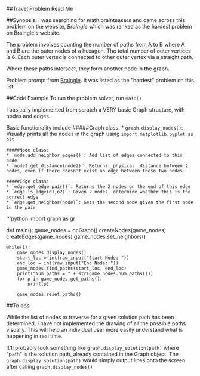##Travel Problem Read Me

##Synopsis:
I was searching for math brainteasers and came across this problem on the website, _Braingle_
which was ranked as the hardest problem on Braingle's website.

The problem involves counting the number of paths from A to B where A and B
are the outer nodes of a hexagon. The total number of outer vertices is 6.
Each outer vertex is connected to other outer vertex via a straight path.

Where these paths intersect, they form another node in the graph.

Problem prompt from 
[Braingle](http://www.braingle.com/brainteasers/teaser.php?op=2&id=44101&comm=0). It was listed as the "hardest" problem on this list.

##Code Example
To run the problem solver, run `main()`

I basically implemented from scratch a VERY basic Graph structure, with nodes and edges.

Basic functionality include 
	#####Graph class:
	* `graph.display_nodes()`: Visually prints all the nodes in the graph using `import matplotlib.pyplot as plt`

	#####Node class:
	* `node.add_neighbor_edges()`: Add list of edges connected to this node
	* `node1.get_distance(node2)`: Returns _physical_ distance between 2 nodes, even if there doesn't exist an edge between these two nodes.
	
	#####Edge class:
	* `edge.get_edge_pair()`: Returns the 2 nodes on the end of this edge
	* `edge.is_edge(n1,n2)`: Given 2 nodes, determine whether this is the correct edge
	* `edge.get_neighbor(node)`: Gets the second node given the first node in the pair


'''python
import graph as gr

def main():
    game_nodes = gr.Graph()
    createNodes(game_nodes)
    createEdges(game_nodes)
    game_nodes.set_neighbors()
    
    while(1):
        game_nodes.display_nodes()
        start_loc = int(raw_input("Start Node: "))
        end_loc = int(raw_input("End Node: "))
        game_nodes.find_paths(start_loc, end_loc)
        print("Num paths = " + str(game_nodes.num_paths()))
        for p in game_nodes.get_paths():
            print(p)
        
        game_nodes.reset_paths()

##To dos

While the list of nodes to traverse for a given solution path has been determined, I have not implemented the drawing of all the possible paths visually. This will help an individual user more easily understand what is happening in real time.

It'll probably look something like `graph.display_solution(path)` where "path" is the solution path, already contained in the Graph object. The `graph.display_solution(path)` would simply output lines onto the screen after calling `graph.display_nodes()`

